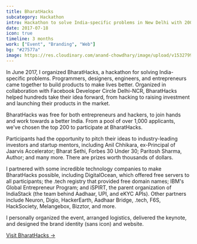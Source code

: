 ```yaml
---
title: BharatHacks
subcategory: Hackathon
intro: Hackathon to solve India-specific problems in New Delhi with 200 participants and tens of thousands of dollars in prizes.
date: 2017-07-18
icon: true
timeline: 3 months
work: ["Event", "Branding", "Web"]
bg: "#27577a"
image: https://res.cloudinary.com/anand-chowdhary/image/upload/v1532799275/portfolio/bharathacks_2x.png
---
```


In June 2017, I organized BharatHacks, a hackathon for solving India-specific problems. Programmers, designers, engineers, and entrepreneurs came together to build products to make lives better. Organized in collaboration with Facebook Developer Circle Delhi-NCR, BharatHacks helped hundreds take their idea forward, from hacking to raising investment and launching their products in the market.

BharatHacks was free for both entrepreneurs and hackers, to join hands and work towards a better India. From a pool of over 1,000 applicants, we've chosen the top 200 to participate at BharatHacks.

Participants had the opportunity to pitch their ideas to industry-leading investors and startup mentors, including Anil Chhikara, ex-Principal of Jaarvis Accelerator; Bharat Sethi, Forbes 30 Under 30; Paritosh Sharma, Author; and many more. There are prizes worth thousands of dollars.

I partnered with some incredible technology companies to make BharatHacks possible, including DigitalOcean, which offered free servers to all participants; the .tech registry that provided free domain names; IBM's Global Entrepreneur Program; and iSPIRT, the parent organization of IndiaStack (the team behind Aadhaar, UPI, and eKYC APIs). Other partners include Neuron, Digio, HackerEarth, Aadhaar Bridge, .tech, F6S, HackSociety, Melangebox, Bizztor, and more.

I personally organized the event, arranged logistics, delivered the keynote, and designed the brand identity (sans icon) and website.

[Visit BharatHacks &rarr;](https://bharathacks.github.io)

<div class="image"><img alt="" src="/images/projects/bharathacks/1.png"></div>